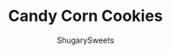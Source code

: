 ---
layout: ../../layouts/MarkdownPostLayout.astro
title: Candy Corn Cookies
author: ShugarySweets
pubDate: 2019-01-15
description: "Candy Corn Cookies taste like a Pay Day candy bar in cookie form! Take a break from the pumpkin and enjoy this easy fall cookie recipe with the sweet and salty goodness of real peanuts and peanut butter M&amp;Ms."
image_url: https://www.shugarysweets.com/wp-content/uploads/2011/09/payday-cookies-4.jpg
tags: ["Cookies","American"]
calories: 340
protein: 4
carbohydrates: 53
fats: 13
fiber: 1
ingredients: ["1 1/2 cup butter, melted","2 cups light brown sugar, packed","1 cup granulated sugar","3 large eggs","1 Tablespoon vanilla extract","4 1/2 cups all-purpose flour","1 teaspoon baking soda","1 teaspoon salt","1 cup unsalted peanuts, chopped","2 cups M&M's PEANUT BUTTER Candy ","3 cups Brach candy corn"]
serves: 36
time: "26 minutes"
prepTime: "15 minutes"
instructions: ["In mixer, combine butter and sugars. Beat for about 2 minutes, until creamy. Add in egg and vanilla. Beat in flour, baking soda and salt. Fold in the peanuts and M&M's. Drop by large tablespoons onto a cookie sheet.","Bake in a 375 degree oven for 9-11 minutes. Remove from oven and immediately press in the candy corn (point first so it goes in easily). Allow to cool and enjoy!"]
nutrition: ["340 calories","53 grams carbohydrates","37 milligrams cholesterol","13 grams fat","1 grams fiber","4 grams protein","7 grams saturated fat","177 milligrams sodium","38 grams sugar","0 grams trans fat","5 grams unsaturated fat"]
---